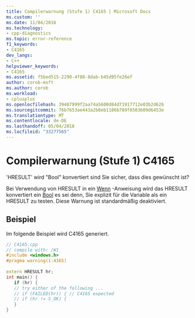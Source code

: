 ```yaml
---
title: Compilerwarnung (Stufe 1) C4165 | Microsoft Docs
ms.custom: ''
ms.date: 11/04/2016
ms.technology:
- cpp-diagnostics
ms.topic: error-reference
f1_keywords:
- C4165
dev_langs:
- C++
helpviewer_keywords:
- C4165
ms.assetid: f5bed515-2290-4f88-8dab-b45d95fe26ef
author: corob-msft
ms.author: corob
ms.workload:
- cplusplus
ms.openlocfilehash: 39487999f2aa74a5600d84d71917712e03b2d626
ms.sourcegitcommit: 76b7653ae443a2b8eb1186b789f8503609d6453e
ms.translationtype: MT
ms.contentlocale: de-DE
ms.lasthandoff: 05/04/2018
ms.locfileid: "33277565"
---
```

# <a name="compiler-warning-level-1-c4165"></a>Compilerwarnung (Stufe 1) C4165
'HRESULT' wird "Bool" konvertiert sind Sie sicher, dass dies gewünscht ist?  
  
Bei Verwendung von HRESULT in ein [Wenn](../../cpp/if-else-statement-cpp.md) -Anweisung wird das HRESULT konvertiert ein [Bool](../../cpp/bool-cpp.md) es sei denn, Sie explizit für die Variable als ein HRESULT zu testen. Diese Warnung ist standardmäßig deaktiviert.  
  
## <a name="example"></a>Beispiel  
Im folgende Beispiel wird C4165 generiert.  
  
```cpp  
// C4165.cpp  
// compile with: /W1  
#include <windows.h>  
#pragma warning(1:4165)  
  
extern HRESULT hr;  
int main() {  
   if (hr) {  
   // try either of the following ...  
   // if (FAILED(hr)) { // C4165 expected  
   // if (hr != S_OK) {  
   }  
}  
```